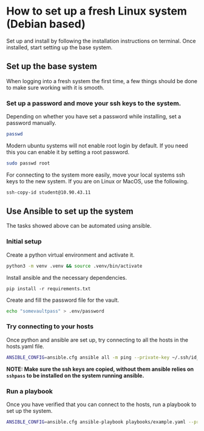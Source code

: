 # How to set up a fresh Linux system (Debian based)

Set up and install by following the installation instructions on terminal.
Once installed, start setting up the base system.

## Set up the base system

When logging into a fresh system the first time, a few things should be done to make sure working with it is smooth.

### Set up a password and move your ssh keys to the system.

Depending on whether you have set a password while installing, set a password manually.

```bash
passwd
```

Modern ubuntu systems will not enable root login by default. If you need this you can enable it by setting a root password.

```bash
sudo passwd root
```

For connecting to the system more easily, move your local systems ssh keys to the new system.
If you are on Linux or MacOS, use the following.

```bash
ssh-copy-id student@10.90.43.11
```

## Use Ansible to set up the system

The tasks showed above can be automated using ansible.

### Initial setup

Create a python virtual environment and activate it.

```bash
python3 -m venv .venv && source .venv/bin/activate
```

Install ansible and the necessary dependencies.

```
pip install -r requirements.txt
```

Create and fill the password file for the vault.

```bash
echo "somevaultpass" > .env/password
```

### Try connecting to your hosts

Once python and ansible are set up, try connecting to all the hosts in the hosts.yaml file.

```bash
ANSIBLE_CONFIG=ansible.cfg ansible all -m ping --private-key ~/.ssh/id_ed25519
```

__NOTE: Make sure the ssh keys are copied, without them ansible relies on `sshpass` to be installed on the system running ansible.__

### Run a playbook

Once you have verified that you can connect to the hosts, run a playbook to set up the system.

```bash
ANSIBLE_CONFIG=ansible.cfg ansible-playbook playbooks/example.yaml --private-key ~/.ssh/id_ed25519 --vault-password-file .env/password
```